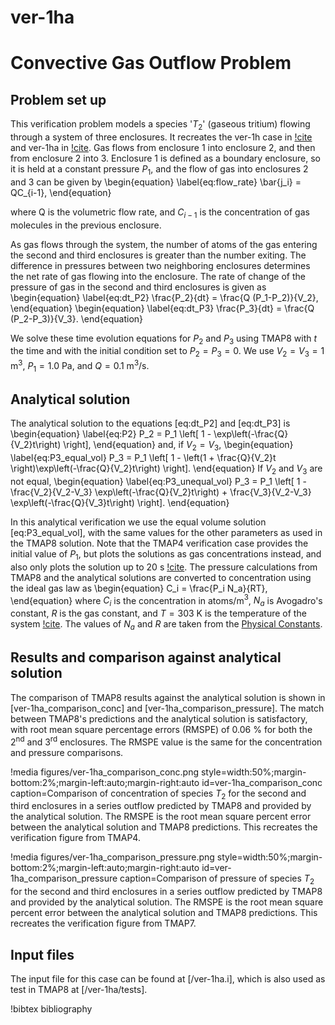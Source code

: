 # ver-1ha

# Convective Gas Outflow Problem

## Problem set up

This verification problem models a species '$T_2$' (gaseous tritium) flowing through a system of three enclosures. It recreates the ver-1h case in [!cite](longhurst1992verification) and ver-1ha in [!cite](ambrosek2008verification). Gas flows from enclosure 1 into enclosure 2, and then from enclosure 2 into 3. Enclosure 1 is defined as a boundary enclosure, so it is held at a constant pressure $P_1$, and the flow of gas into enclosures 2 and 3 can be given by
\begin{equation} \label{eq:flow_rate}
\bar{j_i} = QC_{i-1},
\end{equation}

where Q is the volumetric flow rate, and $C_{i-1}$ is the concentration of gas molecules in the previous enclosure.

As gas flows through the system, the number of atoms of the gas entering the second and third enclosures is greater than the number exiting. The difference in pressures between two neighboring enclosures determines the net rate of gas flowing into the enclosure. The rate of change of the pressure of gas in the second and third enclosures is given as
\begin{equation} \label{eq:dt_P2}
\frac{P_2}{dt} = \frac{Q (P_1-P_2)}{V_2},
\end{equation}
\begin{equation} \label{eq:dt_P3}
\frac{P_3}{dt} = \frac{Q (P_2-P_3)}{V_3}.
\end{equation}

We solve these time evolution equations for $P_2$ and $P_3$ using TMAP8 with $t$ the time and with the initial condition set to $P_2 = P_3 = 0$. We use $V_2 = V_3 = 1$ m$^3$, $P_1 = 1.0$ Pa, and $Q = 0.1$ m$^3$/s.

## Analytical solution

The analytical solution to the equations [eq:dt_P2] and [eq:dt_P3] is
\begin{equation} \label{eq:P2}
P_2 = P_1 \left[ 1 - \exp\left(-\frac{Q}{V_2}t\right) \right],
\end{equation}
and, if $V_2 = V_3$,
\begin{equation} \label{eq:P3_equal_vol}
P_3 = P_1 \left[ 1 - \left(1 + \frac{Q}{V_2}t \right)\exp\left(-\frac{Q}{V_2}t\right) \right].
\end{equation}
If $V_2$ and $V_3$ are not equal,
\begin{equation} \label{eq:P3_unequal_vol}
P_3 = P_1 \left[ 1 - \frac{V_2}{V_2-V_3} \exp\left(-\frac{Q}{V_2}t\right) + \frac{V_3}{V_2-V_3} \exp\left(-\frac{Q}{V_3}t\right) \right].
\end{equation}

In this analytical verification we use the equal volume solution [eq:P3_equal_vol], with the same values for the other parameters as used in the TMAP8 solution. Note that the TMAP4 verification case provides the initial value of $P_1$, but plots the solutions as gas concentrations instead, and also only plots the solution up to 20 s [!cite](longhurst1992verification). The pressure calculations from TMAP8 and the analytical solutions are converted to concentration using the ideal gas law as
\begin{equation}
 C_i = \frac{P_i N_a}{RT},
\end{equation}
where $C_i$ is the concentration in atoms/m$^3$, $N_a$ is Avogadro's constant, $R$ is the gas constant, and $T = 303$ K is the temperature of the system [!cite](longhurst1992verification). The values of $N_a$ and $R$ are taken from the [Physical Constants](https://mooseframework.inl.gov/tmap8/source/utils/PhysicalConstants.html).

## Results and comparison against analytical solution

The comparison of TMAP8 results against the analytical solution is shown in [ver-1ha_comparison_conc] and [ver-1ha_comparison_pressure]. The match between TMAP8's predictions and the analytical solution is satisfactory, with root mean square percentage errors (RMSPE) of 0.06 % for both the 2$^{\text{nd}}$ and 3$^{\text{rd}}$ enclosures. The RMSPE value is the same for the concentration and pressure comparisons.

!media figures/ver-1ha_comparison_conc.png
    style=width:50%;margin-bottom:2%;margin-left:auto;margin-right:auto
    id=ver-1ha_comparison_conc
    caption=Comparison of concentration of species $T_2$ for the second and third enclosures in a series outflow predicted by TMAP8 and provided by the analytical solution. The RMSPE is the root mean square percent error between the analytical solution and TMAP8 predictions. This recreates the verification figure from TMAP4.

!media figures/ver-1ha_comparison_pressure.png
    style=width:50%;margin-bottom:2%;margin-left:auto;margin-right:auto
    id=ver-1ha_comparison_pressure
    caption=Comparison of pressure of species $T_2$ for the second and third enclosures in a series outflow predicted by TMAP8 and provided by the analytical solution. The RMSPE is the root mean square percent error between the analytical solution and TMAP8 predictions. This recreates the verification figure from TMAP7.

## Input files

The input file for this case can be found at [/ver-1ha.i], which is also used as test in TMAP8 at [/ver-1ha/tests].

!bibtex bibliography

